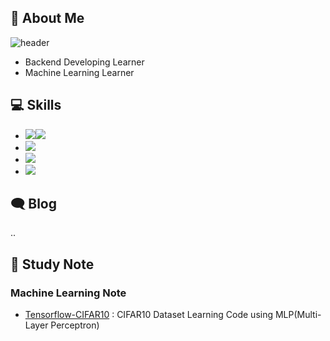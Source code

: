 ## 👋 About Me

![header](https://capsule-render.vercel.app/api?type=waving&color=timeGradient&height=240&section=header&text=🐛Hi,%20I'm%20Shinae%20Lee%20&fontSize=36&animation=fadeIn&fontAlignY=36)
- Backend Developing Learner
- Machine Learning Learner

## 💻 Skills

- <img src="https://img.shields.io/badge/java-007396?style=flat&logo=java&logoColor=white"><img src="https://img.shields.io/badge/Python-3766AB?style=flat&logo=Python&logoColor=white"/>
- <img src="https://img.shields.io/badge/mysql-4479A1?style=flat&logo=mysql&logoColor=white">
- <img src="https://img.shields.io/badge/Numpy-1E8449?style=flat&logo=Numpy&logoColor=white">
- <img src="https://img.shields.io/badge/Git-F05032?style=flat&logo=Git&logoColor=white"/>

## 🗨 Blog

..

## 📁 Study Note

### Machine Learning Note

- [Tensorflow-CIFAR10](https://github.com/alpapago/Tensorflow-CIFAR10) : CIFAR10 Dataset Learning Code using MLP(Multi-Layer Perceptron)
